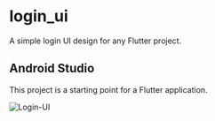 # login_ui

A simple login UI design for any Flutter project.

## Android Studio

This project is a starting point for a Flutter application.

![Login-UI](https://user-images.githubusercontent.com/93842094/224396358-758633f2-858c-411e-85db-1d8f20801ef8.png)
